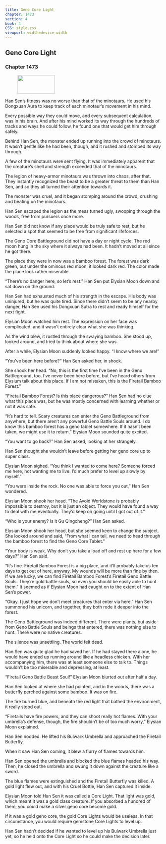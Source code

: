 ```yaml
---
title: Geno Core Light
chapter: 1473
section: 4
book: 4
CSS: style.css
viewport: width=device-width
---
```


## Geno Core Light

### Chapter 1473

<figure>
	<img src="../Images/gem.gif" alt="" id="gem" width="120" height="60" />
</figure>

Han Sen’s fitness was no worse than that of the minotaurs. He used his Dongxuan Aura to keep track of each minotaur’s movement in his mind.

Every possible way they could move, and every subsequent calculation, was in his brain. And after his mind worked its way through the hundreds of tracks and ways he could follow, he found one that would get him through safely.

Behind Han Sen, the monster ended up running into the crowd of minotaurs. It wasn’t gentle like he had been, though, and it rushed and stomped its way through.

A few of the minotaurs were sent flying. It was immediately apparent that the creature’s shell and strength exceeded that of the minotaurs.

The legion of heavy-armor minotaurs was thrown into chaos, after that. They instantly recognized the beast to be a greater threat to them than Han Sen, and so they all turned their attention towards it.

The monster was cruel, and it began stomping around the crowd, crushing and beating on the minotaurs.

Han Sen escaped the legion as the mess turned ugly, swooping through the woods, free from pursuers once more.

Han Sen did not know if any place would be truly safe to rest, but he selected a spot that seemed to be free from significant lifeforces.

The Geno Core Battleground did not have a day or night cycle. The red moon hung in the sky where it always had been. It hadn’t moved at all since he got there.

The place they were in now was a bamboo forest. The forest was dark green, but under the ominous red moon, it looked dark red. The color made the place look rather miserable.

“There’s no danger here, so let’s rest.” Han Sen put Elysian Moon down and sat down on the ground.

Han Sen had exhausted much of his strength in the escape. His body was uninjured, but he was quite tired. Since there didn’t seem to be any nearby danger, Han Sen used his Dongxuan Sutra to rest and ready himself for the next fight.

Elysian Moon watched him rest. The expression on her face was complicated, and it wasn’t entirely clear what she was thinking.

As the wind blew, it rustled through the swaying bamboo. She stood up, looked around, and tried to think about where she was.

After a while, Elysian Moon suddenly looked happy. “I know where we are!”

“You’ve been here before?” Han Sen asked her, in shock.

She shook her head. “No, this is the first time I’ve been in the Geno Battleground, too. I’ve never been here before, but I’ve heard others from Elysium talk about this place. If I am not mistaken, this is the Firetail Bamboo Forest.”

“Firetail Bamboo Forest? Is this place dangerous?” Han Sen had no clue what this place was, but he was mostly concerned with learning whether or not it was safe.

“It’s hard to tell. Scary creatures can enter the Geno Battleground from anywhere, but there aren’t any powerful Geno Battle Souls around. I do know this bamboo forest has a geno tablet somewhere. If it hasn’t been taken, we might use it to return.” Elysian Moon sounded quite excited.

“You want to go back?” Han Sen asked, looking at her strangely.

Han Sen thought she wouldn’t leave before getting her geno core up to super class.

Elysian Moon sighed. “You think I wanted to come here? Someone forced me here, not wanting me to live. I’d much prefer to level up slowly by myself.”

“You were inside the rock. No one was able to force you out,” Han Sen wondered.

Elysian Moon shook her head. “The Avoid Worldstone is probably impossible to destroy, but it is just an object. They would have found a way to deal with me eventually. They’d keep on going until I got out of it.”

“Who is your enemy? Is it Gu Qingcheng?” Han Sen asked.

Elysian Moon shook her head, but she seemed keen to change the subject. She looked around and said, “From what I can tell, we need to head through the bamboo forest to find the Geno Core Tablet.”

“Your body is weak. Why don’t you take a load off and rest up here for a few days?” Han Sen said.

“It’s fine. Firetail Bamboo Forest is a big place, and it’ll probably take us ten days to get out of here, anyway. My wounds will be more than fine by then. If we are lucky, we can find Firetail Bamboo Forest’s Firetail Geno Battle Souls. They’re gold battle souls, so even you should be easily able to hunt them.” It seemed as if Elysian Moon had caught on to the extent of Han Sen’s power.

“Okay. I just hope we don’t meet creatures that enter via here.” Han Sen summoned his unicorn, and together, they both rode it deeper into the forest.

The Geno Battleground was indeed different. There were plants, but aside from Geno Battle Souls and beings that entered, there was nothing else to hunt. There were no native creatures.

The silence was unsettling. The world felt dead.

Han Sen was quite glad he had saved her. If he had stayed there alone, he would have ended up running around like a headless chicken. With her accompanying him, there was at least someone else to talk to. Things wouldn’t be too miserable and depressing, at least.

“Firetail Geno Battle Beast Soul!” Elysian Moon blurted out after half a day.

Han Sen looked at where she had pointed, and in the woods, there was a butterfly perched against some bamboo. It was on fire.

The fire burned blue, and beneath the red light that bathed the environment, it really stood out.

“Firetails have fire powers, and they can shoot really hot flames. With your umbrella’s defense, though, the fire shouldn’t be of too much worry,” Elysian Moon explained.

Han Sen nodded. He lifted his Bulwark Umbrella and approached the Firetail Butterfly.

When it saw Han Sen coming, it blew a flurry of flames towards him.

Han Sen opened the umbrella and blocked the blue flames headed his way. Then, he closed the umbrella and swung it down against the creature like a sword.

The blue flames were extinguished and the Firetail Butterfly was killed. A gold light flew out, and with his Cruel Bottle, Han Sen captured it inside.

Elysian Moon told Han Sen it was called a Core Light. That light was gold, which meant it was a gold class creature. If you absorbed a hundred of them, you could make a silver geno core become gold.

If it was a gold geno core, the gold Core Lights would be useless. In that circumstance, you would require gemstone Core Lights to level up.

Han Sen hadn’t decided if he wanted to level up his Bulwark Umbrella just yet, so he held onto the Core Light so he could make the decision later.